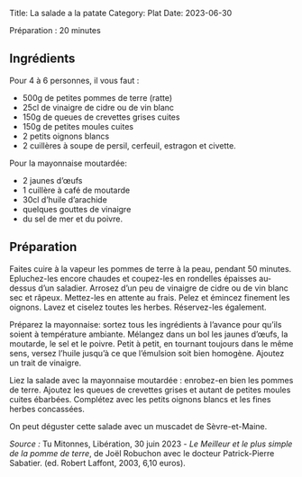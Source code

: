 Title: La salade a la patate
Category: Plat
Date: 2023-06-30

Préparation : 20 minutes

## Ingrédients

Pour 4 à 6 personnes, il vous faut :
* 500g de petites pommes de terre (ratte)
* 25cl de vinaigre de cidre ou de vin blanc
* 150g de queues de crevettes grises cuites
* 150g de petites moules cuites
* 2 petits oignons blancs
* 2 cuillères à soupe de persil, cerfeuil, estragon et civette.

Pour la mayonnaise moutardée:
* 2 jaunes d’œufs
* 1 cuillère à café de moutarde
* 30cl d’huile d’arachide
* quelques gouttes de vinaigre
* du sel de mer et du poivre.

## Préparation

Faites cuire à la vapeur les pommes de terre à la peau, pendant 50 minutes. Epluchez-les encore
chaudes et coupez-les en rondelles épaisses au-dessus d’un saladier. Arrosez d’un peu de vinaigre
de cidre ou de vin blanc sec et râpeux. Mettez-les en attente au frais. Pelez et émincez finement
les oignons. Lavez et ciselez toutes les herbes. Réservez-les également.

Préparez la mayonnaise: sortez tous les ingrédients à l’avance pour qu’ils soient à température
ambiante. Mélangez dans un bol les jaunes d’œufs, la moutarde, le sel et le poivre. Petit à petit,
en tournant toujours dans le même sens, versez l’huile jusqu’à ce que l’émulsion soit bien homogène.
Ajoutez un trait de vinaigre.

Liez la salade avec la mayonnaise moutardée : enrobez-en bien les pommes de terre. Ajoutez les
queues de crevettes grises et autant de petites moules cuites ébarbées. Complétez avec les petits
oignons blancs et les fines herbes concassées.

On peut déguster cette salade avec un muscadet de Sèvre-et-Maine.

*Source :* Tu Mitonnes, Libération, 30 juin 2023 - *Le Meilleur et le plus simple de la pomme de terre*,
de Joël Robuchon avec le docteur Patrick-Pierre Sabatier. (ed. Robert Laffont, 2003, 6,10 euros).

